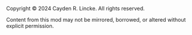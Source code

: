 Copyright  © 2024 Cayden R. Lincke. All rights reserved.

Content from this mod may not be mirrored, borrowed, or altered without explicit permission.
